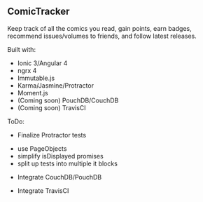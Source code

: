 ## ComicTracker

Keep track of all the comics you read, gain points, earn badges, recommend issues/volumes to friends, and follow latest releases.
 
 Built with:
 
 - Ionic 3/Angular 4
 - ngrx 4
 - Immutable.js
 - Karma/Jasmine/Protractor
 - Moment.js
 - (Coming soon) PouchDB/CouchDB
 - (Coming soon) TravisCI
 
 ToDo:
 
 - Finalize Protractor tests
  * use PageObjects
  * simplify isDisplayed promises
  * split up tests into multiple it blocks
 
 - Integrate CouchDB/PouchDB
 
 - Integrate TravisCI
